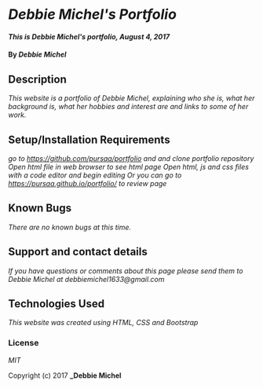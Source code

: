 # _Debbie Michel's Portfolio_

#### _This is Debbie Michel's portfolio, August 4, 2017_

#### By _**Debbie Michel**_

## Description

_This website is a portfolio of Debbie Michel, explaining who she is, what her background is, what her hobbies and interest are and links to some of her work._

## Setup/Installation Requirements

_go to https://github.com/pursaa/portfolio and and clone portfolio repository_
_Open html file in web browser to see html page_
_Open html, js and css files with a code editor and begin editing_
_Or you can go to https://pursaa.github.io/portfolio/ to review page_


## Known Bugs

_There are no known bugs at this time._

## Support and contact details

_If you have questions or comments about this page please send them to Debbie Michel at debbiemichel1633@gmail.com_

## Technologies Used

_This website was created using HTML, CSS and Bootstrap_

### License

*MIT*

Copyright (c) 2017 **_Debbie Michel**

